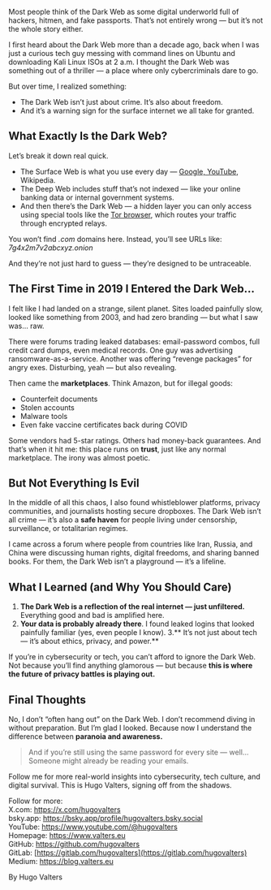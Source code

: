 Most people think of the Dark Web as some digital underworld full of hackers, hitmen, and fake passports. That’s not entirely wrong — but it’s not the whole story either.

I first heard about the Dark Web more than a decade ago, back when I was just a curious tech guy messing with command lines on Ubuntu and downloading Kali Linux ISOs at 2 a.m. I thought the Dark Web was something out of a thriller — a place where only cybercriminals dare to go.

But over time, I realized something:
* The Dark Web isn’t just about crime. It’s also about freedom.
* And it’s a warning sign for the surface internet we all take for granted.

## What Exactly Is the Dark Web?
Let’s break it down real quick.

* The Surface Web is what you use every day — [Google, YouTube](https://www.youtube.com/@hugovalters), Wikipedia.
* The Deep Web includes stuff that’s not indexed — like your online banking data or internal government systems.
* And then there’s the Dark Web — a hidden layer you can only access using special tools like the [Tor browser](https://www.torproject.org), which routes your traffic through encrypted relays.

You won’t find _.com_ domains here. Instead, you’ll see URLs like: _7g4x2m7v2abcxyz.onion_

And they’re not just hard to guess — they’re designed to be untraceable.

## The First Time in 2019 I Entered the Dark Web…
I felt like I had landed on a strange, silent planet. Sites loaded painfully slow, looked like something from 2003, and had zero branding — but what I saw was… raw.

There were forums trading leaked databases: email-password combos, full credit card dumps, even medical records.
One guy was advertising ransomware-as-a-service.
Another was offering “revenge packages” for angry exes.
Disturbing, yeah — but also revealing.

Then came the **marketplaces**. Think Amazon, but for illegal goods:
* Counterfeit documents
* Stolen accounts
* Malware tools
* Even fake vaccine certificates back during COVID

Some vendors had 5-star ratings. Others had money-back guarantees.
And that’s when it hit me: this place runs on **trust**, just like any normal marketplace. The irony was almost poetic.

## But Not Everything Is Evil
In the middle of all this chaos, I also found whistleblower platforms, privacy communities, and journalists hosting secure dropboxes. The Dark Web isn’t all crime — it’s also a **safe haven** for people living under censorship, surveillance, or totalitarian regimes.

I came across a forum where people from countries like Iran, Russia, and China were discussing human rights, digital freedoms, and sharing banned books. For them, the Dark Web isn’t a playground — it’s a lifeline.

## What I Learned (and Why You Should Care)
1. **The Dark Web is a reflection of the real internet — just unfiltered.** Everything good and bad is amplified here.
2. **Your data is probably already there**. I found leaked logins that looked painfully familiar (yes, even people I know). 
3.** It’s not just about tech — it’s about ethics, privacy, and power.**

If you’re in cybersecurity or tech, you can’t afford to ignore the Dark Web. Not because you’ll find anything glamorous — but because **this is where the future of privacy battles is playing out.**

## Final Thoughts
No, I don’t “often hang out” on the Dark Web. I don’t recommend diving in without preparation. But I’m glad I looked. Because now I understand the difference between **paranoia and awareness.**

> And if you’re still using the same password for every site — well…
Someone might already be reading your emails.

Follow me for more real-world insights into cybersecurity, tech culture, and digital survival. This is Hugo Valters, signing off from the shadows.

Follow for more:<br>
X.com: https://x.com/hugovalters<br>
bsky.app: https://bsky.app/profile/hugovalters.bsky.social<br>
YouTube: https://www.youtube.com/@hugovalters<br>
Homepage: https://www.valters.eu<br>
GitHub: https://github.com/hugovalters<br>
GitLab: [https://gitlab.com/hugovalters](https://gitlab.com/hugovalters)<br>
Medium: https://blog.valters.eu

By Hugo Valters
